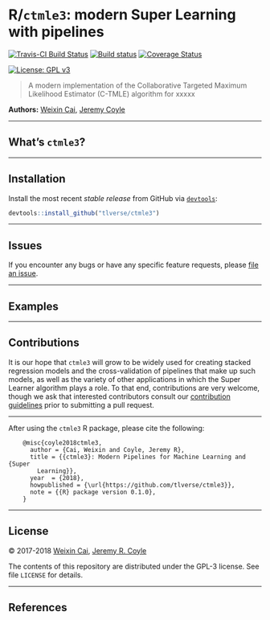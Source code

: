 
<!-- README.md is generated from README.Rmd. Please edit that file -->

# R/`ctmle3`: modern Super Learning with pipelines

[![Travis-CI Build
Status](https://travis-ci.org/tlverse/ctmle3.svg?branch=master)](https://travis-ci.org/tlverse/ctmle3)
[![Build
status](https://ci.appveyor.com/api/projects/status/lfv64jnygnmx6txi?svg=true)](https://ci.appveyor.com/project/jeremyrcoyle/ctmle3)
[![Coverage
Status](https://img.shields.io/codecov/c/github/tlverse/ctmle3/master.svg)](https://codecov.io/github/tlverse/ctmle3?branch=master)
<!-- [![Project Status: Active – The project has reached a stable, usable state and is being actively developed.](https://www.repostatus.org/badges/latest/active.svg)](https://www.repostatus.org/#active) -->
[![License: GPL
v3](https://img.shields.io/badge/License-GPL%20v3-blue.svg)](https://www.gnu.org/licenses/gpl-3.0)
<!-- [![DOI](https://zenodo.org/badge/DOI/10.5281/zenodo.1342294.svg)](https://doi.org/10.5281/zenodo.1342294) -->
<!-- [![Join the chat at https://gitter.im/ctmle3-Rpkg/Lobby](https://badges.gitter.im/ctmle3-Rpkg/Lobby.svg)](https://gitter.im/ctmle3-Rpkg/Lobby?utm_source=badge&utm_medium=badge&utm_campaign=pr-badge&utm_content=badge) -->

> A modern implementation of the Collaborative Targeted Maximum
> Likelihood Estimator (C-TMLE) algorithm for xxxxx

**Authors:** [Weixin Cai](https://github.com/wilsoncai1992), [Jeremy
Coyle](https://github.com/jeremyrcoyle)

-----

## What’s `ctmle3`?

<!-- `ctmle3` is a modern implementation of the Super Learner algorithm of
@vdl2007super. The Super Learner algorithm performs ensemble learning in one of
two fashions:

1. The _discrete_ Super Learner can be used to select the best prediction
   algorithm from among a supplied library of machine learning algorithms
   ("learners" in the `ctmle3` nomenclature) -- that is, the discrete Super Learner
   is the single learning algorithm that minimizes the cross-validated risk with
   respect to an appropriate loss function.
2. The _ensemble_ Super Learner can be used to assign weights to a set of
   specified learning algorithms (from a user-supplied library of such
   algorithms) so as to create a combination of these learners that minimizes
   the cross-validated risk with respect to an appropriate loss function. This
   notion of weighted combinations has also been referred to as _stacked
   regression_ [@breiman1996stacked] and _stacked generalization_
   [@wolpert1992stacked].
 -->

-----

## Installation

<!--
For standard use, we recommend installing the package from
[CRAN](https://cran.r-project.org/) via


```r
install.packages("ctmle3")
```
-->

Install the most recent *stable release* from GitHub via
[`devtools`](https://www.rstudio.com/products/rpackages/devtools/):

``` r
devtools::install_github("tlverse/ctmle3")
```

-----

## Issues

If you encounter any bugs or have any specific feature requests, please
[file an
issue](https://github.com/tlverse/ctmle3/issues).

-----

## Examples

<!-- `ctmle3` makes the process of applying screening algorithms, learning algorithms,
combining both types of algorithms into a stacked regression model, and
cross-validating this whole process essentially trivial. The best way to
understand this is to see the `ctmle3` package in action:
 -->

-----

## Contributions

It is our hope that `ctmle3` will grow to be widely used for creating
stacked regression models and the cross-validation of pipelines that
make up such models, as well as the variety of other applications in
which the Super Learner algorithm plays a role. To that end,
contributions are very welcome, though we ask that interested
contributors consult our [contribution
guidelines](https://github.com/tlverse/ctmle3/blob/master/CONTRIBUTING.md)
prior to submitting a pull request.

-----

After using the `ctmle3` R package, please cite the following:

``` 
    @misc{coyle2018ctmle3,
      author = {Cai, Weixin and Coyle, Jeremy R},
      title = {{ctmle3}: Modern Pipelines for Machine Learning and {Super
        Learning}},
      year  = {2018},
      howpublished = {\url{https://github.com/tlverse/ctmle3}},
      note = {{R} package version 0.1.0},
    }
```

-----

## License

© 2017-2018 [Weixin Cai](https://github.com/wilsoncai1992), [Jeremy R.
Coyle](https://github.com/jeremyrcoyle)

The contents of this repository are distributed under the GPL-3 license.
See file `LICENSE` for details.

-----

## References
